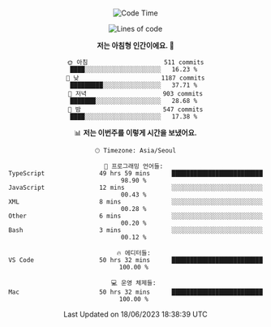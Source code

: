 <div align="center">

<br />

 <!--START_SECTION:waka-->
![Code Time](http://img.shields.io/badge/Code%20Time-825%20hrs%2022%20mins-blue)

![Lines of code](https://img.shields.io/badge/%EC%A0%80%EB%8A%94%20%EC%97%AC%ED%83%9C%EA%B9%8C%EC%A7%80%20-3.1%20million%20%EC%A4%84%EC%9D%98%20%EC%BD%94%EB%93%9C%EB%A5%BC%20%EC%9E%91%EC%84%B1%ED%96%88%EC%96%B4%EC%9A%94.-blue)

**저는 아침형 인간이에요. 🐤** 

```text
🌞 아침                     511 commits         ████░░░░░░░░░░░░░░░░░░░░░   16.23 % 
🌆 낮　                     1187 commits        █████████░░░░░░░░░░░░░░░░   37.71 % 
🌃 저녁                     903 commits         ███████░░░░░░░░░░░░░░░░░░   28.68 % 
🌙 밤　                     547 commits         ████░░░░░░░░░░░░░░░░░░░░░   17.38 % 
```


📊 **저는 이번주를 이렇게 시간을 보냈어요.** 

```text
🕑︎ Timezone: Asia/Seoul

💬 프로그래밍 언어들: 
TypeScript               49 hrs 59 mins      █████████████████████████   98.90 % 
JavaScript               12 mins             ░░░░░░░░░░░░░░░░░░░░░░░░░   00.43 % 
XML                      8 mins              ░░░░░░░░░░░░░░░░░░░░░░░░░   00.28 % 
Other                    6 mins              ░░░░░░░░░░░░░░░░░░░░░░░░░   00.20 % 
Bash                     3 mins              ░░░░░░░░░░░░░░░░░░░░░░░░░   00.12 % 

🔥 에디터들: 
VS Code                  50 hrs 32 mins      █████████████████████████   100.00 % 

💻 운영 체제들: 
Mac                      50 hrs 32 mins      █████████████████████████   100.00 % 
```


 Last Updated on 18/06/2023 18:38:39 UTC
<!--END_SECTION:waka-->

</div>
